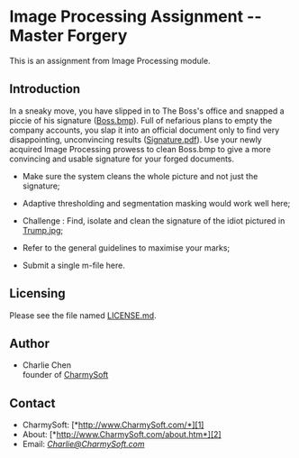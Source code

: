 **Image Processing Assignment -- Master Forgery**
========================
This is an assignment from Image Processing module.


Introduction
------------------------
In a sneaky move, you have slipped in to The Boss's office and snapped a piccie of his signature ([Boss.bmp](Boss.bmp)). Full of nefarious plans to empty the company accounts, you slap it into an official document only to find very disappointing, unconvincing results ([Signature.pdf](Signature.pdf)). Use your newly acquired Image Processing prowess to clean Boss.bmp to give a more convincing and usable signature for your forged documents. 

- Make sure the system cleans the whole picture and not just the signature;

- Adaptive thresholding and segmentation masking would work well here;

- Challenge : Find, isolate and clean the signature of the idiot pictured in [Trump.jpg](Trump.jpg);

- Refer to the general guidelines to maximise your marks;

- Submit a single m-file here.


Licensing
------------------------
Please see the file named [LICENSE.md](LICENSE.md).


Author
------------------------
* Charlie Chen  
	founder of [CharmySoft][1]


Contact
------------------------
* CharmySoft: [*http://www.CharmySoft.com/*][1]  
* About: [*http://www.CharmySoft.com/about.htm*][2]  
* Email: [*Charlie@CharmySoft.com*](mailto:Charlie@CharmySoft.com)  

[1]: http://www.CharmySoft.com/ "CharmySoft"
[2]: http://www.CharmySoft.com/about.htm "About CharmySoft"